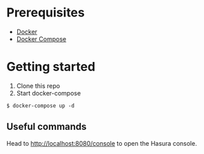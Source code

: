 # Prerequisites

* [Docker](https://docs.docker.com/install/)
* [Docker Compose](https://docs.docker.com/compose/install/)

# Getting started

1. Clone this repo
2. Start docker-compose

```console
$ docker-compose up -d
```

## Useful commands

Head to <http://localhost:8080/console> to open the Hasura console.

